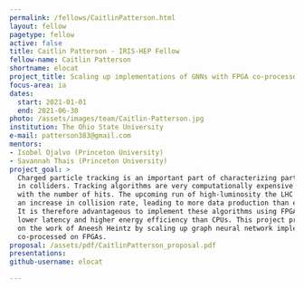 ```yaml
---
permalink: /fellows/CaitlinPatterson.html
layout: fellow
pagetype: fellow
active: false
title: Caitlin Patterson - IRIS-HEP Fellow
fellow-name: Caitlin Patterson
shortname: elocat
project_title: Scaling up implementations of GNNs with FPGA co-processors for charged particle track reconstruction
focus-area: ia
dates:
  start: 2021-01-01
  end: 2021-06-30
photo: /assets/images/team/Caitlin-Patterson.jpg
institution: The Ohio State University
e-mail: patterson383@gmail.com
mentors:
- Isobel Ojalvo (Princeton University)
- Savannah Thais (Princeton University)
project_goal: >
  Charged particle tracking is an important part of characterizing particles produced
  in colliders. Tracking algorithms are very computationally expensive and scale poorly
  with the number of hits. The upcoming run of high-luminosity the LHC will feature
  an increase in collision rate, leading to more data production than ever before.
  It is therefore advantageous to implement these algorithms using FPGAs, which have
  lower latency and higher energy efficiency than CPUs. This project proposes building
  on the work of Aneesh Heintz by scaling up graph neural network implementations
  co-processed on FPGAs.
proposal: /assets/pdf/CaitlinPatterson_proposal.pdf
presentations:
github-username: elocat

---
```

